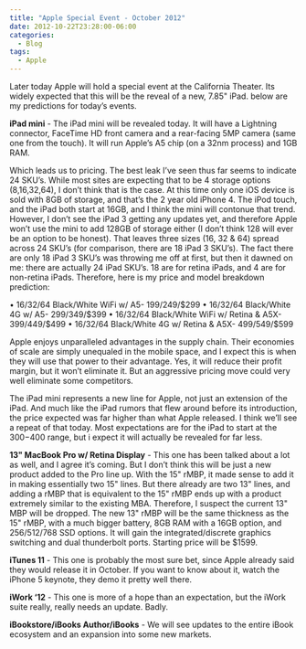 ```yaml
---
title: "Apple Special Event - October 2012"
date: 2012-10-22T23:28:00-06:00
categories:
  - Blog
tags:
  - Apple
---
```


Later today Apple will hold a special event at the California Theater. Its widely expected that this will be the reveal of a new, 7.85" iPad. below are my predictions for today’s events.

**iPad mini** - The iPad mini will be revealed today. It will have a Lightning connector, FaceTime HD front camera and a rear-facing 5MP camera (same one from the touch). It will run Apple’s A5 chip (on a 32nm process) and 1GB RAM.

Which leads us to pricing. The best leak I’ve seen thus far seems to indicate 24 SKU’s. While most sites are expecting that to be 4 storage options (8,16,32,64), I don’t think that is the case. At this time only one iOS device is sold with 8GB of storage, and that’s the 2 year old iPhone 4. The iPod touch, and the iPad both start at 16GB, and I think the mini will contonue that trend. However, I don’t see the iPad 3 getting any updates yet, and therefore Apple won’t use the mini to add 128GB of storage either (I don’t think 128 will ever be an option to be honest). That leaves three sizes (16, 32 & 64) spread across 24 SKU’s (for comparison, there are 18 iPad 3 SKU’s). The fact there are only 18 iPad 3 SKU’s was throwing me off at first, but then it dawned on me: there are actually 24 iPad SKU’s. 18 are for retina iPads, and 4 are for non-retina iPads. Therefore, here is my price and model breakdown prediction:

• 16/32/64 Black/White WiFi w/ A5- $199/$249/$299
• 16/32/64 Black/White 4G w/ A5- $299/$349/$399
• 16/32/64 Black/White WiFi w/ Retina & A5X- $399/$449/$499
• 16/32/64 Black/White 4G w/ Retina & A5X- $499/$549/$599

Apple enjoys unparalleled advantages in the supply chain. Their economies of scale are simply unequaled in the mobile space, and I expect this is when they will use that power to their advantage. Yes, it will reduce their profit margin, but it won’t eliminate it. But an aggressive pricing move could very well eliminate some competitors.

The iPad mini represents a new line for Apple, not just an extension of the iPad. And much like the iPad rumors that flew around before its introduction, the price expected was far higher than what Apple released. I think we’ll see a repeat of that today. Most expectations are for the iPad to start at the $300-$400 range, but i expect it will actually be revealed for far less.

**13" MacBook Pro w/ Retina Display** - This one has been talked about a lot as well, and I agree it’s coming. But I don’t think this will be just a new product added to the Pro line up. With the 15" rMBP, it made sense to add it in making essentially two 15" lines. But there already are two 13" lines, and adding a rMBP that is equivalent to the 15" rMBP ends up with a product extremely similar to the existing MBA. Therefore, I suspect the current 13" MBP will be dropped. The new 13" rMBP will be the same thickness as the 15" rMBP, with a much bigger battery, 8GB RAM with a 16GB option, and 256/512/768 SSD options. It will gain the integrated/discrete graphics switching and dual thunderbolt ports. Starting price will be $1599.

**iTunes 11** - This one is probably the most sure bet, since Apple already said they would release it in October. If you want to know about it, watch the iPhone 5 keynote, they demo it pretty well there.

**iWork ‘12** - This one is more of a hope than an expectation, but the iWork suite really, really needs an update. Badly.

**iBookstore/iBooks Author/iBooks** - We will see updates to the entire iBook ecosystem and an expansion into some new markets.
